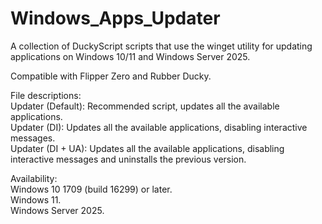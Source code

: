 # Windows_Apps_Updater

A collection of DuckyScript scripts that use the winget utility for updating applications on Windows 10/11 and Windows Server 2025.

Compatible with Flipper Zero and Rubber Ducky.

File descriptions:<br>
Updater (Default): Recommended script, updates all the available applications.<br>
Updater (DI): Updates all the available applications, disabling interactive messages.<br>
Updater (DI + UA): Updates all the available applications, disabling interactive messages and uninstalls the previous version.<br>

Availability:<br>
Windows 10 1709 (build 16299) or later.<br>
Windows 11.<br>
Windows Server 2025.
